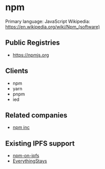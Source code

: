 # npm

Primary language: JavaScript
Wikipedia: https://en.wikipedia.org/wiki/Npm_(software)

## Public Registries

- https://npmjs.org

## Clients

- npm
- yarn
- pnpm
- ied

## Related companies

- [npm inc](https://www.npmjs.com/about)

## Existing IPFS support

- [npm-on-ipfs](https://github.com/ipfs-shipyard/npm-on-ipfs)
- [EverythingStays](http://everythingstays.com/)
